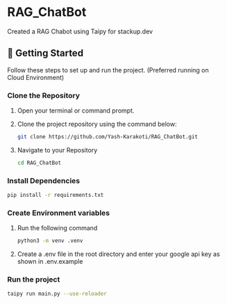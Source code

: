 # RAG_ChatBot

Created a RAG Chabot using Taipy for stackup.dev

## 🚀 Getting Started

Follow these steps to set up and run the project. 
(Preferred running on Cloud Environment)

### Clone the Repository

1. Open your terminal or command prompt.
2. Clone the project repository using the command below:
   ```bash
   git clone https://github.com/Yash-Karakoti/RAG_ChatBot.git
   ```
3. Navigate to your Repository

   ```bash
   cd RAG_ChatBot
   ```
### Install Dependencies

```bash
pip install -r requirements.txt
```

### Create Environment variables

1. Run the following command
   ```bash
   python3 -m venv .venv
   ```
2. Create a .env file in the root directory and enter your google api key as shown in .env.example

### Run the project

```bash
taipy run main.py --use-reloader
```
